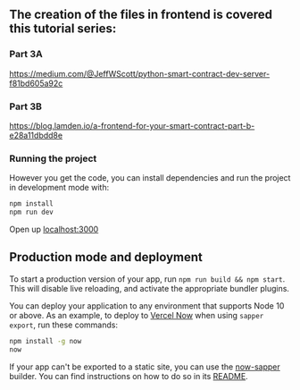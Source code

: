 ## The creation of the files in frontend is covered this tutorial series:
### Part 3A 
https://medium.com/@JeffWScott/python-smart-contract-dev-server-f81bd605a92c
### Part 3B
https://blog.lamden.io/a-frontend-for-your-smart-contract-part-b-e28a11dbdd8e

### Running the project

However you get the code, you can install dependencies and run the project in development mode with:

```bash
npm install
npm run dev
```

Open up [localhost:3000](http://localhost:3000)


## Production mode and deployment

To start a production version of your app, run `npm run build && npm start`. This will disable live reloading, and activate the appropriate bundler plugins.

You can deploy your application to any environment that supports Node 10 or above. As an example, to deploy to [Vercel Now](https://vercel.com) when using `sapper export`, run these commands:

```bash
npm install -g now
now
```

If your app can't be exported to a static site, you can use the [now-sapper](https://github.com/thgh/now-sapper) builder. You can find instructions on how to do so in its [README](https://github.com/thgh/now-sapper#basic-usage).

